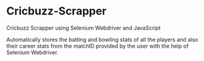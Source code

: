 # Cricbuzz-Scrapper
Cricbuzz Scrapper using Selenium Webdriver and JavaScript

Automatically stores the batting and bowling stats of all the players and also their career stats from the matchID provided by the user with the help of Selenium Webdriver.
